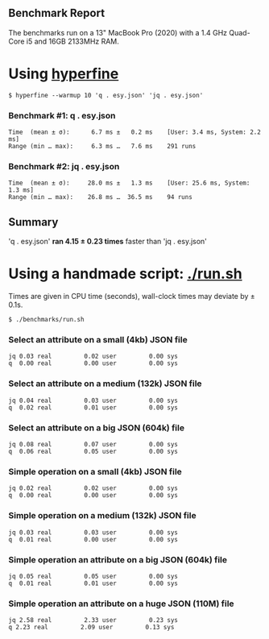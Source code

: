 ## Benchmark Report
The benchmarks run on a 13" MacBook Pro (2020) with a 1.4 GHz Quad-Core i5 and 16GB 2133MHz RAM.

# Using [hyperfine](https://github.com/sharkdp/hyperfine)

`$ hyperfine --warmup 10 'q . esy.json' 'jq . esy.json'`
### Benchmark #1: q . esy.json
```
Time  (mean ± σ):      6.7 ms ±   0.2 ms    [User: 3.4 ms, System: 2.2 ms]
Range (min … max):     6.3 ms …   7.6 ms    291 runs
```
### Benchmark #2: jq . esy.json
```
Time  (mean ± σ):     28.0 ms ±   1.3 ms    [User: 25.6 ms, System: 1.3 ms]
Range (min … max):    26.8 ms …  36.5 ms    94 runs
```

## Summary
'q . esy.json' **ran 4.15 ± 0.23 times** faster than 'jq . esy.json'

# Using a handmade script: [./run.sh](./run.sh)
Times are given in CPU time (seconds), wall-clock times may deviate by ± 0.1s.

`$ ./benchmarks/run.sh`
### Select an attribute on a small (4kb) JSON file
```
jq 0.03 real         0.02 user         0.00 sys
q  0.00 real         0.00 user         0.00 sys
```
### Select an attribute on a medium (132k) JSON file
```
jq 0.04 real         0.03 user         0.00 sys
q  0.02 real         0.01 user         0.00 sys
```
### Select an attribute on a big JSON (604k) file
```
jq 0.08 real         0.07 user         0.00 sys
q  0.06 real         0.05 user         0.00 sys
```

### Simple operation on a small (4kb) JSON file
```
jq 0.02 real         0.02 user         0.00 sys
q  0.00 real         0.00 user         0.00 sys
```
### Simple operation on a medium (132k) JSON file
```
jq 0.03 real         0.03 user         0.00 sys
q  0.01 real         0.00 user         0.00 sys
```
### Simple operation an attribute on a big JSON (604k) file
```
jq 0.05 real         0.05 user         0.00 sys
q  0.01 real         0.01 user         0.00 sys
```
### Simple operation an attribute on a huge JSON (110M) file
```
jq 2.58 real         2.33 user         0.23 sys
q 2.23 real         2.09 user         0.13 sys
```